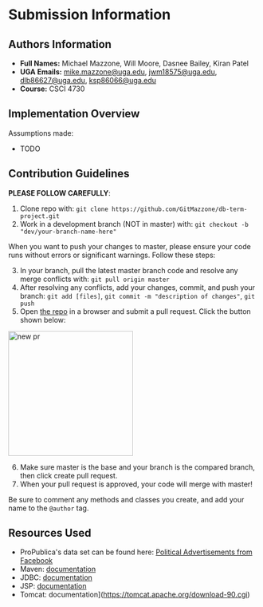 
# Submission Information

## Authors Information

* __Full Names:__ Michael Mazzone, Will Moore, Dasnee Bailey, Kiran Patel
* __UGA Emails:__ mike.mazzone@uga.edu, jwm18575@uga.edu, dlb86627@uga.edu, ksp86066@uga.edu
* __Course:__ CSCI 4730

## Implementation Overview

Assumptions made:
* TODO

## Contribution Guidelines 
**PLEASE FOLLOW CAREFULLY**:
1. Clone repo with: `git clone https://github.com/GitMazzone/db-term-project.git`
2. Work in a development branch (NOT in master) with: `git checkout -b "dev/your-branch-name-here"`

When you want to push your changes to  master, please ensure your code runs without errors or significant warnings. Follow these steps:

3. In your branch, pull the latest master branch code and resolve any merge conflicts with: `git pull origin master`
4. After resolving any conflicts, add your changes, commit, and push your branch: `git add [files]`, `git commit -m "description of changes"`, `git push`
5. Open [the repo](https://github.com/GitMazzone/db-term-project) in a browser and submit a pull request. Click the button shown below: 
<img src="https://i.imgur.com/gx3OWvM.png" alt="new pr" width="250"/>  
  
6. Make sure master is the base and your branch is the compared branch, then click create pull request.  
7. When your pull request is approved, your code will merge with master!

Be sure to comment any methods and classes you create, and add your name to the `@author` tag.

## Resources Used
* ProPublica's data set can be found here: [Political Advertisements from Facebook](https://www.propublica.org/datastore/dataset/political-advertisements-from-facebook)
* Maven: [documentation](https://maven.apache.org/)
* JDBC: [documentation](https://www.oracle.com/technetwork/java/overview-141217.html)
* JSP: [documentation](https://docs.oracle.com/javaee/5/tutorial/doc/bnajo.html)
* Tomcat: documentation](https://tomcat.apache.org/download-90.cgi)
